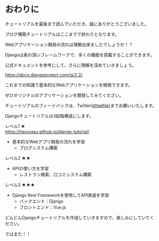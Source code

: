 # おわりに

チュートリアルを最後まで読んでいただき、誠にありがとうございました。

ブログ構築チュートリアルはここまでで終わりとなります。

Webアプリケーション開発の流れは理解出来ましたでしょうか！？

Djangoは奥の深いフレームワークで、多くの機能を搭載することができます。

公式ドキュメントを参考にして、さらに理解を深めていきましょう。

https://docs.djangoproject.com/ja/2.2/

これまでの知識で基本的なWebアプリケーションを開発できます。

ぜひオリジナルのアプリケーションを開発してみてください。

チュートリアルのフィードバックは、Twitter([@hathle](https://twitter.com/hathle))までお願いいたします。

Djangoチュートリアルは3段階構成にします。

レベル1 ★  
https://haruyasu.github.io/django-tutorial/
* 基本的なWebアプリ開発の流れを学習
  * ブログシステム構築

レベル2 ★★
* APIの使い方を学習
  * レストラン検索、口コミシステム構築

レベル3 ★★★
* Django Rest Frameworkを使用してAPI実装を学習
  * バックエンド：Django
  * フロントエンド：Vue.js

どんどんDjangoチュートリアルを作成していきますので、楽しみにしていてください。

ではまた！！
